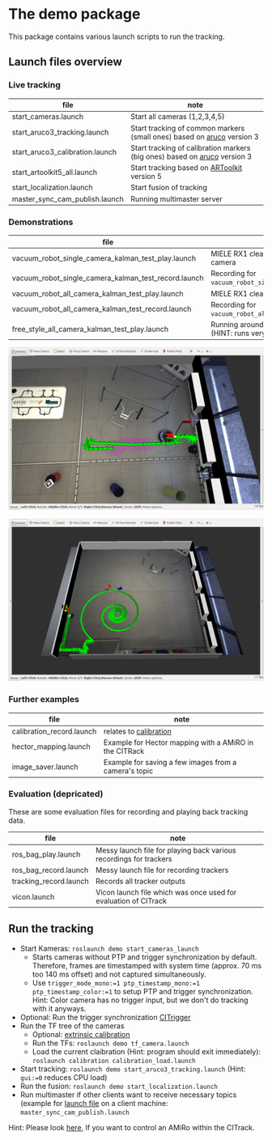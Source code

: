 # The demo package

This package contains various launch scripts to run the tracking.

## Launch files overview

### Live tracking

file | note 
--- | ---
start_cameras.launch | Start all cameras (1,2,3,4,5)
start_aruco3_tracking.launch | Start tracking of common markers (small ones) based on [aruco](https://docs.opencv.org/trunk/d5/dae/tutorial_aruco_detection.html) version 3
start_aruco3_calibration.launch | Start tracking of calibration markers (big ones) based on [aruco](https://docs.opencv.org/trunk/d5/dae/tutorial_aruco_detection.html) version 3
start_artoolkit5_all.launch | Start tracking based on [ARToolkit](https://github.com/artoolkit/ARToolKit5) version 5
start_localization.launch | Start fusion of tracking
master_sync_cam_publish.launch | Running multimaster server

### Demonstrations

file | note 
--- | --- 
vacuum_robot_single_camera_kalman_test_play.launch | MIELE RX1 cleaning an occluded area under one camera
vacuum_robot_single_camera_kalman_test_record.launch | Recording for `vacuum_robot_single_camera_kalman_test_play.launch`
vacuum_robot_all_camera_kalman_test_play.launch | MIELE RX1 cleaning a free area under all cameras
vacuum_robot_all_camera_kalman_test_record.launch | Recording for `vacuum_robot_all_camera_kalman_test_play.launch`
free_style_all_camera_kalman_test_play.launch | Running around with a marker under all cameras (HINT: runs very slow from HDD)

![vacuum_robot_single_camera_kalman_test_play](https://github.com/cognitiveinteractiontracking/demo/raw/master/images/vacuum_robot_single_camera_kalman_test_play.png "vacuum_robot_single_camera_kalman_test_play")

![vacuum_robot_all_camera_kalman_test_play](https://github.com/cognitiveinteractiontracking/demo/raw/master/images/vacuum_robot_all_camera_kalman_test_play.png "vacuum_robot_all_camera_kalman_test_play")

### Further examples

file | note 
--- | --- 
calibration_record.launch | relates to [calibration](https://github.com/cognitiveinteractiontracking/calibration#citrack-calibration)
hector_mapping.launch | Example for Hector mapping with a AMiRO in the CITRack
image_saver.launch | Example for saving a few images from a camera's topic

### Evaluation (depricated)

These are some evaluation files for recording and playing back tracking data.

file | note 
--- | --- 
ros_bag_play.launch | Messy launch file for playing back various recordings for trackers
ros_bag_record.launch | Messy launch file for recording trackers
tracking_record.launch | Records all tracker outputs
vicon.launch | Vicon launch file which was once used for evaluation of CITrack

## Run the tracking

- Start Kameras: `roslaunch demo start_cameras_launch`
  - Starts cameras without PTP and trigger synchronization by default. Therefore, frames are timestamped with system time (approx. 70 ms too 140 ms offset) and not captured simultaneously.
  - Use `trigger_mode_mono:=1 ptp_timestamp_mono:=1 ptp_timestamp_color:=1` to setup PTP and trigger synchronization. Hint: Color camera has no trigger input, but we don't do tracking with it anyways.
- Optional: Run the trigger synchronization [CITrigger](https://github.com/cognitiveinteractiontracking/citrigger)
- Run the TF tree of the cameras
  - Optional: [extrinsic calibration](https://github.com/cognitiveinteractiontracking/calibration#citrack-calibration)
  - Run the TFs: `roslaunch demo tf_camera.launch`
  - Load the current claibration (Hint: program should exit immediately): `roslaunch calibration calibration_load.launch`
- Start tracking: `roslaunch demo start_aruco3_tracking.launch` (Hint: `gui:=0` reduces CPU load)
- Run the fusion: `roslaunch demo start_localization.launch`
- Run multimaster if other clients want to receive necessary topics (example for [launch file](https://github.com/autonomoussystemsengineering/amiro_citrack/blob/master/amiro_in_the_loop/launch/master_sync.launch) on a client machine: `master_sync_cam_publish.launch`

Hint: Please look [here](https://github.com/autonomoussystemsengineering/amiro_citrack), If you want to control an AMiRo within the CITrack.
